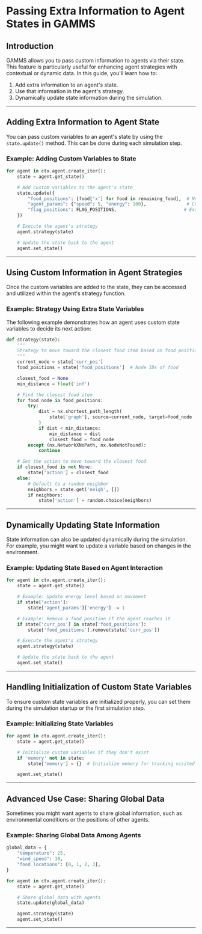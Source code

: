 
# Passing Extra Information to Agent States in GAMMS

## Introduction

GAMMS allows you to pass custom information to agents via their state. This feature is particularly useful for enhancing agent strategies with contextual or dynamic data. In this guide, you'll learn how to:
1. Add extra information to an agent's state.
2. Use that information in the agent's strategy.
3. Dynamically update state information during the simulation.

---

## Adding Extra Information to Agent State

You can pass custom variables to an agent's state by using the `state.update()` method. This can be done during each simulation step.

### Example: Adding Custom Variables to State

```python
for agent in ctx.agent.create_iter():
    state = agent.get_state()

    # Add custom variables to the agent's state
    state.update({
        "food_positions": [food['x'] for food in remaining_food],  # Node IDs of food
        "agent_params": {"speed": 5, "energy": 100},               # Custom parameters
        "flag_positions": FLAG_POSITIONS,                         # Example static data
    })

    # Execute the agent's strategy
    agent.strategy(state)

    # Update the state back to the agent
    agent.set_state()
```

---

## Using Custom Information in Agent Strategies

Once the custom variables are added to the state, they can be accessed and utilized within the agent's strategy function.

### Example: Strategy Using Extra State Variables

The following example demonstrates how an agent uses custom state variables to decide its next action:

```python
def strategy(state):
    """
    Strategy to move toward the closest food item based on food positions in the state.
    """
    current_node = state['curr_pos']
    food_positions = state['food_positions']  # Node IDs of food

    closest_food = None
    min_distance = float('inf')

    # Find the closest food item
    for food_node in food_positions:
        try:
            dist = nx.shortest_path_length(
                state['graph'], source=current_node, target=food_node
            )
            if dist < min_distance:
                min_distance = dist
                closest_food = food_node
        except (nx.NetworkXNoPath, nx.NodeNotFound):
            continue

    # Set the action to move toward the closest food
    if closest_food is not None:
        state['action'] = closest_food
    else:
        # Default to a random neighbor
        neighbors = state.get('neigh', [])
        if neighbors:
            state['action'] = random.choice(neighbors)
```

---

## Dynamically Updating State Information

State information can also be updated dynamically during the simulation. For example, you might want to update a variable based on changes in the environment.

### Example: Updating State Based on Agent Interaction

```python
for agent in ctx.agent.create_iter():
    state = agent.get_state()

    # Example: Update energy level based on movement
    if state['action']:
        state['agent_params']['energy'] -= 1

    # Example: Remove a food position if the agent reaches it
    if state['curr_pos'] in state['food_positions']:
        state['food_positions'].remove(state['curr_pos'])

    # Execute the agent's strategy
    agent.strategy(state)

    # Update the state back to the agent
    agent.set_state()
```

---

## Handling Initialization of Custom State Variables

To ensure custom state variables are initialized properly, you can set them during the simulation startup or the first simulation step.

### Example: Initializing State Variables

```python
for agent in ctx.agent.create_iter():
    state = agent.get_state()

    # Initialize custom variables if they don't exist
    if 'memory' not in state:
        state['memory'] = {}  # Initialize memory for tracking visited nodes

    agent.set_state()
```

---

## Advanced Use Case: Sharing Global Data

Sometimes you might want agents to share global information, such as environmental conditions or the positions of other agents.

### Example: Sharing Global Data Among Agents

```python
global_data = {
    "temperature": 25,
    "wind_speed": 10,
    "food_locations": [0, 1, 2, 3],
}

for agent in ctx.agent.create_iter():
    state = agent.get_state()

    # Share global data with agents
    state.update(global_data)

    agent.strategy(state)
    agent.set_state()
```

---
